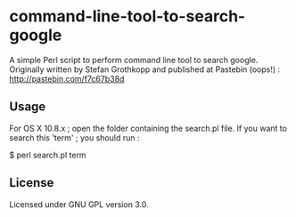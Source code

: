 command-line-tool-to-search-google
==================================

A simple Perl script to perform command line tool to search google. Originally written by Stefan Grothkopp and published 
at Pastebin (oops!) : http://pastebin.com/f7c67b38d

Usage
-----

For OS X 10.8.x ; open the folder containing the search.pl file. If you want to search this 'term' ; you should run :

$ perl search.pl term

License
-------

Licensed under GNU GPL version 3.0.
